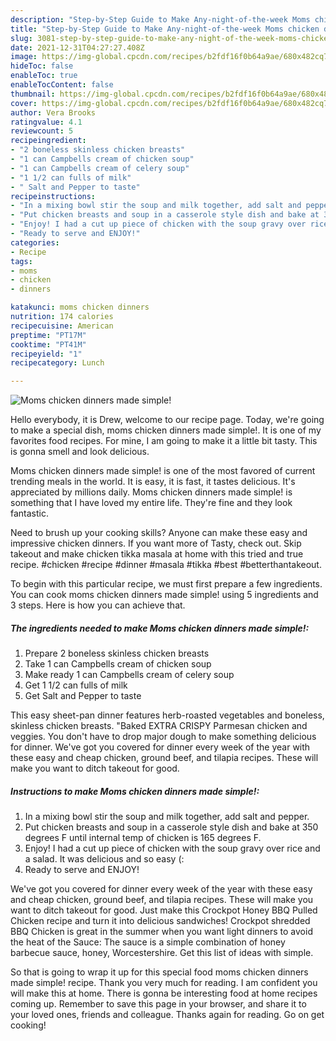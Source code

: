 ```yaml
---
description: "Step-by-Step Guide to Make Any-night-of-the-week Moms chicken dinners made simple!"
title: "Step-by-Step Guide to Make Any-night-of-the-week Moms chicken dinners made simple!"
slug: 3081-step-by-step-guide-to-make-any-night-of-the-week-moms-chicken-dinners-made-simple
date: 2021-12-31T04:27:27.408Z
image: https://img-global.cpcdn.com/recipes/b2fdf16f0b64a9ae/680x482cq70/moms-chicken-dinners-made-simple-recipe-main-photo.jpg
hideToc: false
enableToc: true
enableTocContent: false
thumbnail: https://img-global.cpcdn.com/recipes/b2fdf16f0b64a9ae/680x482cq70/moms-chicken-dinners-made-simple-recipe-main-photo.jpg
cover: https://img-global.cpcdn.com/recipes/b2fdf16f0b64a9ae/680x482cq70/moms-chicken-dinners-made-simple-recipe-main-photo.jpg
author: Vera Brooks
ratingvalue: 4.1
reviewcount: 5
recipeingredient:
- "2 boneless skinless chicken breasts"
- "1 can Campbells cream of chicken soup"
- "1 can Campbells cream of celery soup"
- "1 1/2 can fulls of milk"
- " Salt and Pepper to taste"
recipeinstructions:
- "In a mixing bowl stir the soup and milk together, add salt and pepper."
- "Put chicken breasts and soup in a casserole style dish and bake at 350 degrees F until internal temp of chicken is 165 degrees F."
- "Enjoy! I had a cut up piece of chicken with the soup gravy over rice and a salad. It was delicious and so easy (:"
- "Ready to serve and ENJOY!"
categories:
- Recipe
tags:
- moms
- chicken
- dinners

katakunci: moms chicken dinners 
nutrition: 174 calories
recipecuisine: American
preptime: "PT17M"
cooktime: "PT41M"
recipeyield: "1"
recipecategory: Lunch

---
```



![Moms chicken dinners made simple!](https://img-global.cpcdn.com/recipes/b2fdf16f0b64a9ae/680x482cq70/moms-chicken-dinners-made-simple-recipe-main-photo.jpg)

Hello everybody, it is Drew, welcome to our recipe page. Today, we're going to make a special dish, moms chicken dinners made simple!. It is one of my favorites food recipes. For mine, I am going to make it a little bit tasty. This is gonna smell and look delicious.

Moms chicken dinners made simple! is one of the most favored of current trending meals in the world. It is easy, it is fast, it tastes delicious. It's appreciated by millions daily. Moms chicken dinners made simple! is something that I have loved my entire life. They're fine and they look fantastic.

Need to brush up your cooking skills? Anyone can make these easy and impressive chicken dinners. If you want more of Tasty, check out. Skip takeout and make chicken tikka masala at home with this tried and true recipe. #chicken #recipe #dinner #masala #tikka #best #betterthantakeout.


To begin with this particular recipe, we must first prepare a few ingredients. You can cook moms chicken dinners made simple! using 5 ingredients and 3 steps. Here is how you can achieve that.

<!--inarticleads1-->

##### The ingredients needed to make Moms chicken dinners made simple!:

1. Prepare 2 boneless skinless chicken breasts
1. Take 1 can Campbells cream of chicken soup
1. Make ready 1 can Campbells cream of celery soup
1. Get 1 1/2 can fulls of milk
1. Get  Salt and Pepper to taste


This easy sheet-pan dinner features herb-roasted vegetables and boneless, skinless chicken breasts. &#34;Baked EXTRA CRISPY Parmesan chicken and veggies. You don&#39;t have to drop major dough to make something delicious for dinner. We&#39;ve got you covered for dinner every week of the year with these easy and cheap chicken, ground beef, and tilapia recipes. These will make you want to ditch takeout for good. 

<!--inarticleads2-->

##### Instructions to make Moms chicken dinners made simple!:

1. In a mixing bowl stir the soup and milk together, add salt and pepper.
1. Put chicken breasts and soup in a casserole style dish and bake at 350 degrees F until internal temp of chicken is 165 degrees F.
1. Enjoy! I had a cut up piece of chicken with the soup gravy over rice and a salad. It was delicious and so easy (:
1. Ready to serve and ENJOY!

We&#39;ve got you covered for dinner every week of the year with these easy and cheap chicken, ground beef, and tilapia recipes. These will make you want to ditch takeout for good. Just make this Crockpot Honey BBQ Pulled Chicken recipe and turn it into delicious sandwiches! Crockpot shredded BBQ Chicken is great in the summer when you want light dinners to avoid the heat of the Sauce: The sauce is a simple combination of honey barbecue sauce, honey, Worcestershire. Get this list of ideas with simple. 

So that is going to wrap it up for this special food moms chicken dinners made simple! recipe. Thank you very much for reading. I am confident you will make this at home. There is gonna be interesting food at home recipes coming up. Remember to save this page in your browser, and share it to your loved ones, friends and colleague. Thanks again for reading. Go on get cooking!
